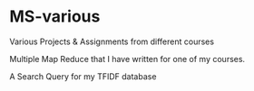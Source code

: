 # MS-various
Various Projects &amp; Assignments from different courses

Multiple Map Reduce that I have written for one of my courses.

A Search Query for my TFIDF database
